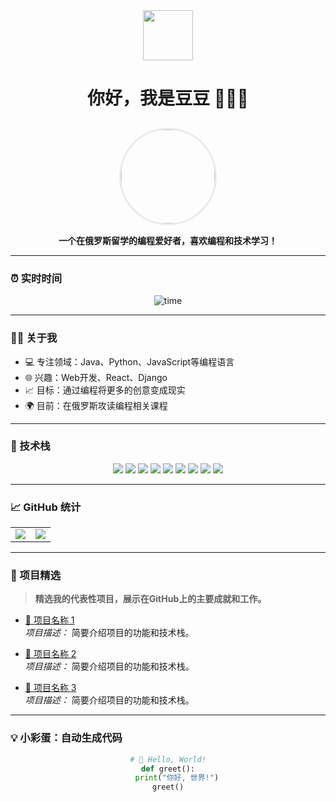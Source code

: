 <div align="center">

<img src="https://media.giphy.com/media/oebD5alsVBFKg/giphy.gif" width="80">

# 你好，我是豆豆 👩🏻‍💻

<img src="https://user-images.githubusercontent.com/78296391/143043915-ad29ed27-54f8-42c0-a0f2-3bd233f63ae4.jpeg" width="150" style="border-radius: 50%; border: 3px solid #eaeaea; margin-top: 10px;">

**一个在俄罗斯留学的编程爱好者，喜欢编程和技术学习！**

</div>

---

### ⏰ 实时时间

<div align="center">
  
![time](https://img.shields.io/badge/%F0%9F%95%93%20Current%20Time%20-CURRENT_TIME_HERE-brightgreen?style=for-the-badge)

</div>

---

### 🧑‍💻 关于我
- 💻 专注领域：Java、Python、JavaScript等编程语言
- 🌐 兴趣：Web开发、React、Django
- 📈 目标：通过编程将更多的创意变成现实
- 🌍 目前：在俄罗斯攻读编程相关课程

---

### 🚀 技术栈

<div align="center">
    <img src="https://img.shields.io/badge/JavaScript-ES6+-yellow?&style=for-the-badge&logo=javascript&logoColor=white" />
    <img src="https://img.shields.io/badge/Python-3.9-blue?&style=for-the-badge&logo=python&logoColor=white" />
    <img src="https://img.shields.io/badge/Java-11-orange?&style=for-the-badge&logo=java&logoColor=white" />
    <img src="https://img.shields.io/badge/HTML5-%23E34F26.svg?&style=for-the-badge&logo=html5&logoColor=white" />
    <img src="https://img.shields.io/badge/CSS3-%231572B6.svg?&style=for-the-badge&logo=css3&logoColor=white" />
    <img src="https://img.shields.io/badge/Node.js-%2343853D.svg?&style=for-the-badge&logo=node.js&logoColor=white" />
    <img src="https://img.shields.io/badge/React-%2320232a.svg?&style=for-the-badge&logo=react&logoColor=%2361DAFB" />
    <img src="https://img.shields.io/badge/MySQL-%2300f.svg?&style=for-the-badge&logo=mysql&logoColor=white" />
    <img src="https://img.shields.io/badge/PostgreSQL-%23316192.svg?&style=for-the-badge&logo=postgresql&logoColor=white" />
</div>

---

### 📈 GitHub 统计

<div align="center">
<table>
  <tr>
    <td><img src="https://github-readme-stats.vercel.app/api?username=yztutu&show_icons=true&hide_border=true&theme=radical" /></td>
    <td><img src="https://github-readme-stats.vercel.app/api/top-langs/?username=yztutu&layout=compact&hide_border=true&theme=radical" /></td>
  </tr>
</table>
</div>

---

### 🌟 项目精选

> **精选我的代表性项目，展示在GitHub上的主要成就和工作。**

- [📌 项目名称 1](https://github.com/your-project-link)  
  *项目描述：* 简要介绍项目的功能和技术栈。
  
- [📌 项目名称 2](https://github.com/your-project-link)  
  *项目描述：* 简要介绍项目的功能和技术栈。

- [📌 项目名称 3](https://github.com/your-project-link)  
  *项目描述：* 简要介绍项目的功能和技术栈。

---

### 💡 小彩蛋：自动生成代码

<div align="center">

```python
# 👋 Hello, World!
def greet():
    print("你好, 世界!")
greet()